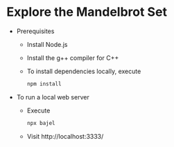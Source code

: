 # Explore the Mandelbrot Set

* Prerequisites
  * Install Node.js
  * Install the g++ compiler for C++
  * To install dependencies locally, execute

    ```sh
    npm install
    ```

* To run a local web server
  * Execute

    ```sh
    npx bajel
    ```

  * Visit http://localhost:3333/
  